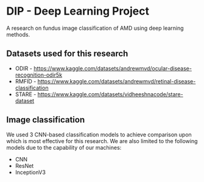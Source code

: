 # DIP - Deep Learning Project
A research on fundus image classification of AMD using deep learning methods.

## Datasets used for this research
- ODIR - https://www.kaggle.com/datasets/andrewmvd/ocular-disease-recognition-odir5k
- RMFID - https://www.kaggle.com/datasets/andrewmvd/retinal-disease-classification
- STARE - https://www.kaggle.com/datasets/vidheeshnacode/stare-dataset

## Image classification
We used 3 CNN-based classification models to achieve comparison upon which is most effective for this research. We are also limited to the following models due to the capability of our machines:
- CNN
- ResNet
- InceptionV3
